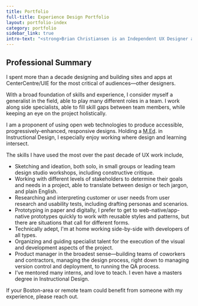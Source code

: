 ```yaml
---
title: Portfolio
full-title: Experience Design Portfolio
layout: portfolio-index
category: portfolio
sidebar_link: true
intro-text: "<strong>Brian Christiansen is an Independent UX Designer and Instructional Designer in Greater Boston</strong> available for local and remote opportunities. His designs have processed millions of dollars in revenue annually, and been used by by tens of thousands over the past decade. I'm now sharing my expertise with remote and Boston-area teams."
---
```


## Professional Summary
I spent more than a decade designing and building sites and apps at CenterCentre/UIE for the most critical of audiences—other designers.

With a broad foundation of skills and experience, I consider myself a generalist in the field, able to play many different roles in a team. I work along side specialists, able to fill skill gaps between team members, while keeping an eye on the project holistically.

I am a proponent of using open web technologies to produce accessible, progressively-enhanced, responsive designs. Holding a <abbr title="Master of Education Degree">M.Ed</abbr>. in Instructional Design, I especially enjoy working where design and learning intersect.

The skills I have used the most over the past decade of UX work include,

* Sketching and ideation, both solo, in small groups or leading team design studio workshops, including constructive critique.
* Working with different levels of stakeholders to determine their goals and needs in a project, able to translate between design or tech jargon, and plain English.
* Researching and interpreting customer or user needs from user research and usability tests, including drafting personas and scenarios.
* Prototyping in paper and digitally, I prefer to get to web-native/app-native prototypes quickly to work with reusable styles and patterns, but there are situations that call for different forms.
* Technically adept, I'm at home working side-by-side with developers of all types.
* Organizing and guiding specialist talent for the execution of the visual and development aspects of the project.
* Product manager in the broadest sense—building teams of coworkers and contractors, managing the design process, right down to managing version control and deployment, to running the QA process.
* I’ve mentored many interns, and love to teach. I even have a masters degree in Instructional Design.

If your Boston-area or remote team could benefit from someone with my experience, please reach out.